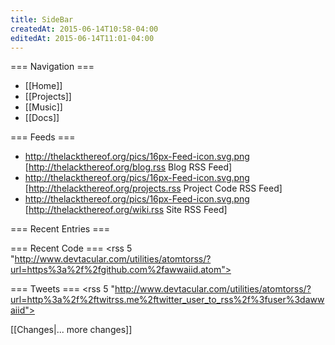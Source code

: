 ```yaml
---
title: SideBar
createdAt: 2015-06-14T10:58-04:00
editedAt: 2015-06-14T11:01-04:00
---
```


=== Navigation ===
* [[Home]]
* [[Projects]]
* [[Music]]
* [[Docs]]

=== Feeds ===
* http://thelackthereof.org/pics/16px-Feed-icon.svg.png [http://thelackthereof.org/blog.rss Blog RSS Feed]
* http://thelackthereof.org/pics/16px-Feed-icon.svg.png [http://thelackthereof.org/projects.rss Project Code RSS Feed]
* http://thelackthereof.org/pics/16px-Feed-icon.svg.png [http://thelackthereof.org/wiki.rss Site RSS Feed]

=== Recent Entries ===
<headlines>

=== Recent Code ===
<rss 5 "http://www.devtacular.com/utilities/atomtorss/?url=https%3a%2f%2fgithub.com%2fawwaiid.atom">

=== Tweets ===
<rss 5 "http://www.devtacular.com/utilities/atomtorss/?url=http%3a%2f%2ftwitrss.me%2ftwitter_user_to_rss%2f%3fuser%3dawwaiid">

<SimpleChanges>[[Changes|... more changes]]


